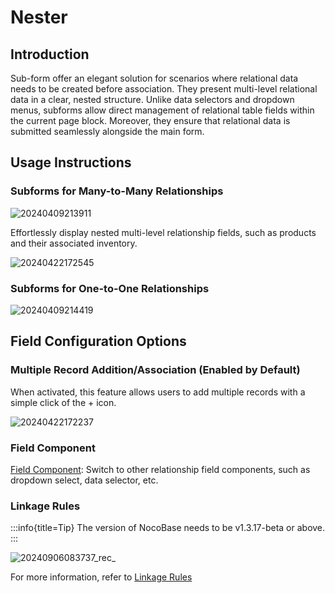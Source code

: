# Nester

## Introduction

Sub-form offer an elegant solution for scenarios where relational data needs to be created before association. They present multi-level relational data in a clear, nested structure. Unlike data selectors and dropdown menus, subforms allow direct management of relational table fields within the current page block. Moreover, they ensure that relational data is submitted seamlessly alongside the main form.

## Usage Instructions

### Subforms for Many-to-Many Relationships

![20240409213911](https://static-docs.nocobase.com/20240409213911.png)

Effortlessly display nested multi-level relationship fields, such as products and their associated inventory.

![20240422172545](https://static-docs.nocobase.com/20240422172545.png)

### Subforms for One-to-One Relationships

![20240409214419](https://static-docs.nocobase.com/20240422172545.png)

## Field Configuration Options

### Multiple Record Addition/Association (Enabled by Default)

When activated, this feature allows users to add multiple records with a simple click of the + icon.

![20240422172237](https://static-docs.nocobase.com/20240422172237.png)

### Field Component

[Field Component](/handbook/ui/fields/association-field): Switch to other relationship field components, such as dropdown select, data selector, etc.

### Linkage Rules
:::info{title=Tip}
The version of NocoBase needs to be v1.3.17-beta or above.
:::

![20240906083737_rec_](https://nocobase-docs.oss-cn-beijing.aliyuncs.com/20240906083737_rec_.gif)

For more information, refer to [Linkage Rules](/handbook/ui/blocks/block-settings/linkage-rule)
